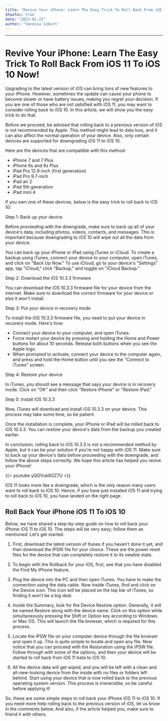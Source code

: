```yaml
---
title: "Revive Your iPhone: Learn The Easy Trick To Roll Back From iOS 11 To iOS 10 Now!"
ShowToc: true 
date: "2023-02-22"
author: "Vanessa Coburn"
---
```

*****
# Revive Your iPhone: Learn The Easy Trick To Roll Back From iOS 11 To iOS 10 Now!

Upgrading to the latest version of iOS can bring tons of new features to your iPhone. However, sometimes the update can cause your phone to become slower or have battery issues, making you regret your decision. If you are one of those who are not satisfied with iOS 11, you may want to consider rolling back to iOS 10. In this article, we will show you the easy trick to do that.

Before we proceed, be advised that rolling back to a previous version of iOS is not recommended by Apple. This method might lead to data loss, and it can also affect the normal operation of your device. Also, only certain devices are supported for downgrading iOS 11 to iOS 10.

Here are the devices that are compatible with this method:

- iPhone 7 and 7 Plus
- iPhone 6s and 6s Plus
- iPad Pro 12.9-inch (first generation)
- iPad Pro 9.7-inch
- iPad air 2
- iPad 5th generation
- iPad mini 4

If you own one of these devices, below is the easy trick to roll back to iOS 10:

Step 1: Back up your device

Before proceeding with the downgrade, make sure to back up all of your device's data, including photos, videos, contacts, and messages. This is important because downgrading to iOS 10 will wipe out all the data from your device.

You can back up your iPhone or iPad using iTunes or iCloud. To create a backup using iTunes, connect your device to your computer, open iTunes, and click on "Back Up Now." To use iCloud, go to your device's "Settings" app, tap "iCloud," click "Backup," and toggle on "iCloud Backup."

Step 2: Download the iOS 10.3.3 firmware

You can download the iOS 10.3.3 firmware file for your device from the internet. Make sure to download the correct firmware for your device or else it won't install.

Step 3: Put your device in recovery mode

To install the iOS 10.3.3 firmware file, you need to put your device in recovery mode. Here's how:

- Connect your device to your computer, and open iTunes.
- Force restart your device by pressing and holding the Home and Power buttons for about 10 seconds. Release both buttons when you see the Apple logo.
- When prompted to activate, connect your device to the computer again, and press and hold the Home button until you see the "Connect to iTunes" screen.

Step 4: Restore your device

In iTunes, you should see a message that says your device is in recovery mode. Click on "OK" and then click "Restore iPhone" or "Restore iPad."

Step 5: Install iOS 10.3.3

Now, iTunes will download and install iOS 10.3.3 on your device. This process may take some time, so be patient.

Once the installation is complete, your iPhone or iPad will be rolled back to iOS 10.3.3. You can restore your device's data from the backup you created earlier.

In conclusion, rolling back to iOS 10.3.3 is not a recommended method by Apple, but it can be your solution if you're not happy with iOS 11. Make sure to back up your device's data before proceeding with the downgrade, and follow the above steps correctly. We hope this article has helped you revive your iPhone!

{{< youtube yQGVuk6GZ7U >}} 



IOS 11 looks more like a downgrade, which is the only reason many users want to roll back to iOS 10. Hence, if you have just installed iOS 11 and trying to roll back to iOS 10, you have landed on the right page.

 
## Roll Back Your iPhone iOS 11 To iOS 10


Below, we have shared a step-by-step guide on how to roll back your iPhone iOS 11 to iOS 10. The steps will be very easy; follow them as mentioned. Let’s get started.
1. First, download the latest version of Itunes if you haven’t done it yet, and then download the iPSW file for your choice. These are the power reset files for the device that can completely restore it to its newbie state.
2. To begin with the Rollback for your iOS, first, see that you have disabled the Find My iPhone feature.
3. Plug the device into the PC and then open iTunes. You have to make the connection using the data cable. Now inside iTunes, find and click on the Device icon. This icon will be placed on the top bar of iTunes, so finding it won’t be a big deal.

4. Inside the Summary, look for the Device Restore option. Generally, it will be named Restore along with the device name. Click on this option while simultaneously pressing the Shift or Option key according to Windows or Mac OS. This will launch the file browser, which is required for this process.

5. Locate the iPSW file on your computer device through the file browser and open it up. This is quite simple to locate and open any file.
Now notice that you can proceed with the Restoration using the iPSW file. Follow through with some of the options, and then your device will be started to roll back from iOS 11 beta to iOS 10.
6. All the device data will get wiped, and you will be left with a clean and all-new-looking device from the inside with no files or folders left behind.
Start using your device that is now rolled back to the previous operating system version. This process is irreversible, so be careful before applying it!

So, these are some simple steps to roll back your iPhone iOS 11 to iOS 10. If you need more help rolling back to the previous version of iOS, let us know in the comments below. And also, if the article helped you, make sure to friend it with others.





